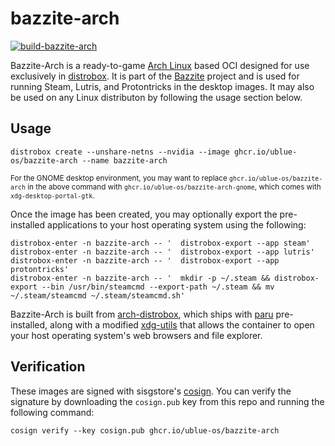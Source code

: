 # bazzite-arch

[![build-bazzite-arch](https://github.com/ublue-os/bazzite-arch/actions/workflows/build.yml/badge.svg)](https://github.com/ublue-os/bazzite-arch/actions/workflows/build.yml) 

Bazzite-Arch is a ready-to-game [Arch Linux](https://archlinux.org/) based OCI designed for use exclusively in [distrobox](https://github.com/89luca89/distrobox). It is part of the [Bazzite](https://github.com/ublue-os/bazzite/) project and is used for running Steam, Lutris, and Protontricks in the desktop images. It may also be used on any Linux distributon by following the usage section below.

## Usage

    distrobox create --unshare-netns --nvidia --image ghcr.io/ublue-os/bazzite-arch --name bazzite-arch

<sub>For the GNOME desktop environment, you may want to replace `ghcr.io/ublue-os/bazzite-arch` in the above command with `ghcr.io/ublue-os/bazzite-arch-gnome`, which comes with `xdg-desktop-portal-gtk`.</sub>

Once the image has been created, you may optionally export the pre-installed applications to your host operating system using the following:

    distrobox-enter -n bazzite-arch -- '  distrobox-export --app steam'
    distrobox-enter -n bazzite-arch -- '  distrobox-export --app lutris'
    distrobox-enter -n bazzite-arch -- '  distrobox-export --app protontricks'
    distrobox-enter -n bazzite-arch -- '  mkdir -p ~/.steam && distrobox-export --bin /usr/bin/steamcmd --export-path ~/.steam && mv ~/.steam/steamcmd ~/.steam/steamcmd.sh'

Bazzite-Arch is built from [arch-distrobox](https://github.com/ublue-os/arch-distrobox), which ships with [paru](https://github.com/Morganamilo/paru) pre-installed, along with a modified [xdg-utils](https://github.com/KyleGospo/xdg-utils-distrobox-arch) that allows the container to open your host operating system's web browsers and file explorer.

## Verification

These images are signed with sisgstore's [cosign](https://docs.sigstore.dev/cosign/overview/). You can verify the signature by downloading the `cosign.pub` key from this repo and running the following command:

    cosign verify --key cosign.pub ghcr.io/ublue-os/bazzite-arch

